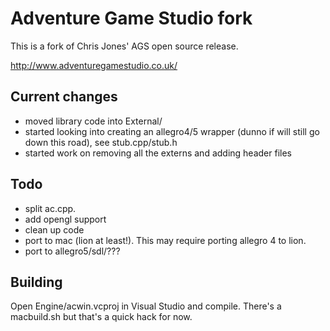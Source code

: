 # Adventure Game Studio fork

This is a fork of Chris Jones' AGS open source release. 

http://www.adventuregamestudio.co.uk/

## Current changes

 * moved library code into External/
 * started looking into creating an allegro4/5 wrapper (dunno if will still go down this road), see stub.cpp/stub.h
 * started work on removing all the externs and adding header files
 
## Todo

 * split ac.cpp.
 * add opengl support
 * clean up code
 * port to mac (lion at least!). This may require porting allegro 4 to lion.
 * port to allegro5/sdl/???
 
## Building

Open Engine/acwin.vcproj in Visual Studio and compile.  There's a macbuild.sh but that's a quick hack for now.